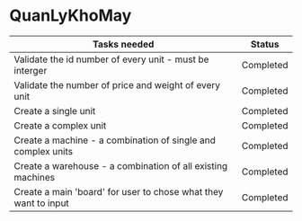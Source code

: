 # QuanLyKhoMay
| Tasks needed |   Status   |
| ---------------- | ---------- |
| Validate the id number of every unit - must be interger | Completed |
| Validate the number of price and weight of every unit | Completed |
| Create a single unit | Completed | 
| Create a complex unit | Completed | 
| Create a machine - a combination of single and complex units | Completed |
| Create a warehouse - a combination of all existing machines | Completed | 
| Create a main 'board' for user to chose what they want to input | Completed | 

